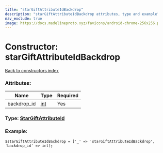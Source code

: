 ```yaml
---
title: "starGiftAttributeIdBackdrop"
description: "starGiftAttributeIdBackdrop attributes, type and example"
nav_exclude: true
image: https://docs.madelineproto.xyz/favicons/android-chrome-256x256.png
---
```

# Constructor: starGiftAttributeIdBackdrop  
[Back to constructors index](/API_docs/constructors/index.html)



### Attributes:

| Name     |    Type       | Required |
|----------|---------------|----------|
|backdrop\_id|[int](/API_docs/types/int.html) | Yes|



### Type: [StarGiftAttributeId](/API_docs/types/StarGiftAttributeId.html)


### Example:

```
$starGiftAttributeIdBackdrop = ['_' => 'starGiftAttributeIdBackdrop', 'backdrop_id' => int];
```  
